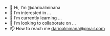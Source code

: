 - 👋 Hi, I’m @darioalminana
- 👀 I’m interested in ...
- 🌱 I’m currently learning ...
- 💞️ I’m looking to collaborate on ...
- 📫 How to reach me darioalminana@gmail.com

<!---
darioalminana/darioalminana is a ✨ special ✨ repository because its `README.md` (this file) appears on your GitHub profile.
You can click the Preview link to take a look at your changes.
--->
